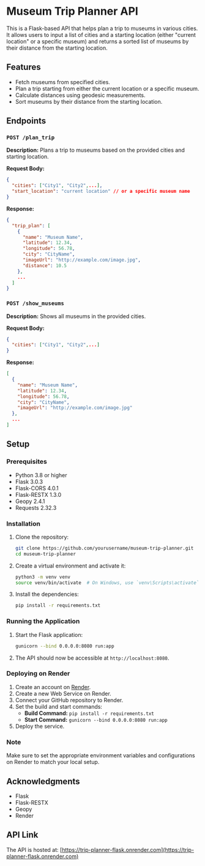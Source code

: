
# Museum Trip Planner API

This is a Flask-based API that helps plan a trip to museums in various cities. It allows users to input a list of cities and a starting location (either "current location" or a specific museum) and returns a sorted list of museums by their distance from the starting location.

## Features

- Fetch museums from specified cities.
- Plan a trip starting from either the current location or a specific museum.
- Calculate distances using geodesic measurements.
- Sort museums by their distance from the starting location.

## Endpoints

### `POST /plan_trip`

**Description:** Plans a trip to museums based on the provided cities and starting location.

**Request Body:**
```json
{
  "cities": ["City1", "City2",...],
  "start_location": "current location" // or a specific museum name
}
```

**Response:**
```json
{
  "trip_plan": [
    {
      "name": "Museum Name",
      "latitude": 12.34,
      "longitude": 56.78,
      "city": "CityName",
      "imageUrl": "http://example.com/image.jpg",
      "distance": 10.5
    },
    ...
  ]
}
```

### `POST /show_museums`

**Description:** Shows all museums in the provided cities.

**Request Body:**
```json
{
  "cities": ["City1", "City2",...]
}
```

**Response:**
```json
[
  {
    "name": "Museum Name",
    "latitude": 12.34,
    "longitude": 56.78,
    "city": "CityName",
    "imageUrl": "http://example.com/image.jpg"
  },
  ...
]
```

## Setup

### Prerequisites

- Python 3.8 or higher
- Flask 3.0.3
- Flask-CORS 4.0.1
- Flask-RESTX 1.3.0
- Geopy 2.4.1
- Requests 2.32.3

### Installation

1. Clone the repository:
   ```bash
   git clone https://github.com/yourusername/museum-trip-planner.git
   cd museum-trip-planner
   ```

2. Create a virtual environment and activate it:
   ```bash
   python3 -m venv venv
   source venv/bin/activate  # On Windows, use `venv\Scripts\activate`
   ```

3. Install the dependencies:
   ```bash
   pip install -r requirements.txt
   ```

### Running the Application

1. Start the Flask application:
   ```bash
   gunicorn --bind 0.0.0.0:8080 run:app
   ```

2. The API should now be accessible at `http://localhost:8080`.

### Deploying on Render

1. Create an account on [Render](https://render.com/).
2. Create a new Web Service on Render.
3. Connect your GitHub repository to Render.
4. Set the build and start commands:
   - **Build Command:** `pip install -r requirements.txt`
   - **Start Command:** `gunicorn --bind 0.0.0.0:8080 run:app`
5. Deploy the service.

### Note

Make sure to set the appropriate environment variables and configurations on Render to match your local setup.

## Acknowledgments

- Flask
- Flask-RESTX
- Geopy
- Render

## API Link

The API is hosted at: [https://trip-planner-flask.onrender.com](https://trip-planner-flask.onrender.com)
